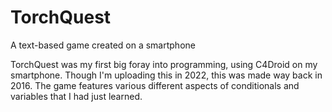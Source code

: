 # TorchQuest
A text-based game created on a smartphone

TorchQuest was my first big foray into programming, using C4Droid on my smartphone.
Though I'm uploading this in 2022, this was made way back in 2016.
The game features various different aspects of conditionals and variables that I had just learned.
